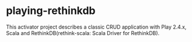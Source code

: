 # playing-rethinkdb
This activator project describes a classic CRUD application with Play 2.4.x, Scala and RethinkDB(rethink-scala: Scala Driver for RethinkDB).
